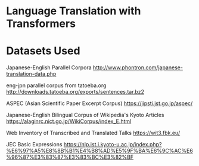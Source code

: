 # Language Translation with Transformers

# Datasets Used

Japanese-English Parallel Corpora
http://www.phontron.com/japanese-translation-data.php

eng-jpn parallel corpus from tatoeba.org
http://downloads.tatoeba.org/exports/sentences.tar.bz2

ASPEC (Asian Scientific Paper Excerpt Corpus)
https://jipsti.jst.go.jp/aspec/

Japanese-English Bilingual Corpus of Wikipedia's Kyoto Articles
https://alaginrc.nict.go.jp/WikiCorpus/index_E.html

Web Inventory of Transcribed and Translated Talks
https://wit3.fbk.eu/

JEC Basic Expressions
https://nlp.ist.i.kyoto-u.ac.jp/index.php?%E6%97%A5%E8%8B%B1%E4%B8%AD%E5%9F%BA%E6%9C%AC%E6%96%87%E3%83%87%E3%83%BC%E3%82%BF